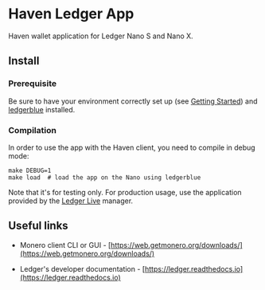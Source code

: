 # Haven Ledger App

Haven wallet application for Ledger Nano S and Nano X.

## Install

### Prerequisite

Be sure to have your environment correctly set up (see [Getting Started](https://ledger.readthedocs.io/en/latest/userspace/getting_started.html)) and [ledgerblue](https://pypi.org/project/ledgerblue/) installed.


### Compilation

In order to use the app with the Haven client, you need to compile in debug mode:

```
make DEBUG=1
make load  # load the app on the Nano using ledgerblue
```

Note that it's for testing only.
For production usage, use the application provided by the [Ledger Live](https://www.ledger.com/ledger-live/download/) manager.

## Useful links

* Monero client CLI or GUI - [https://web.getmonero.org/downloads/](https://web.getmonero.org/downloads/)

* Ledger's developer documentation - [https://ledger.readthedocs.io](https://ledger.readthedocs.io)
